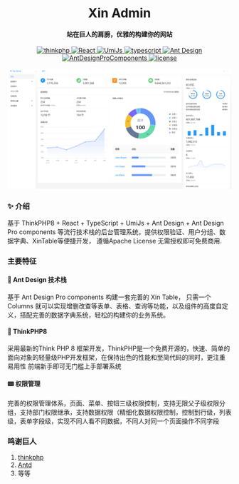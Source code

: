 
<h1 align="center">Xin Admin</h1>
<h4 align="center">站在巨人的肩膀，优雅的构建你的网站</h4>
<p align="center">
    <a href="https://www.thinkphp.cn/" target="_blank">
        <img src="https://img.shields.io/badge/ThinkPHP-%3E8.0-brightgreen" alt="thinkphp">
    </a>
    <a href="https://react.dev/" target="_blank">
        <img src="https://img.shields.io/badge/React-%3E18.1-brightgreen" alt="React">
    </a>
    <a href="https://umijs.org/" target="_blank">
        <img src="https://img.shields.io/badge/UmiJs-%3E4.0-brightgreen" alt="UmiJs">
    </a>
    <a href="https://www.tslang.cn/" target="_blank">
        <img src="https://img.shields.io/badge/TypeScript-%3E5.1-brightgreen" alt="typescript">
    </a>
    <a href="https://ant.design/" target="_blank">
        <img src="https://img.shields.io/badge/AntDesign-%3E5.7-brightgreen" alt="Ant Design">
    </a>
    <a href="https://procomponents.ant.design/" target="_blank">
        <img src="https://img.shields.io/badge/AntDesignProComponents-%3E2.6.8-brightgreen" alt="AntDesignProComponents">
    </a>
    <a href="https://gitee.com/wonderful-code/buildadmin/blob/master/LICENSE" target="_blank">
        <img src="https://img.shields.io/badge/Apache2.0-license-brightgreen" alt="license">
    </a>
</p>

<img src="./demo.png"/>

### ✨ 介绍
基于 ThinkPHP8 + React + TypeScript + UmiJs + Ant Design + Ant Design Pro components 等流行技术栈的后台管理系统，提供权限验证、用户分组、数据字典、XinTable等便捷开发，
遵循Apache License 无需授权即可免费商用.

### 主要特征

#### 🎈 Ant Design 技术栈
基于 Ant Design Pro components 构建一套完善的 Xin Table， 只需一个 Columns 就可以实现增删改查等表单、表格、查询等功能，以及组件的高度自定义，搭配完善的数据字典系统，轻松的构建你的业务系统。

#### 🎉 ThinkPHP8
采用最新的Think PHP 8 框架开发，ThinkPHP是一个免费开源的，快速、简单的面向对象的轻量级PHP开发框架，在保持出色的性能和至简代码的同时，更注重易用性
前端新手即可无门槛上手部署系统

#### 📟 权限管理
完善的权限管理体系，页面、菜单、按钮三级权限控制，支持无限父子级权限分组，支持部门权限继承，支持数据权限（精细化数据权限控制，控制到行级，列表级，表单字段级，实现不同人看不同数据，不同人对同一个页面操作不同字段


### 鸣谢巨人

1.  [thinkphp](https://www.thinkphp.cn/)
2.  [Antd](https://ant-design.antgroup.com/index-cn)
3.  等等